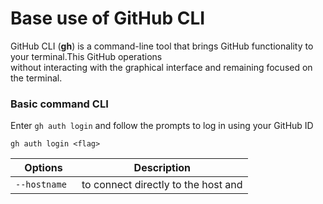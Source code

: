<h1> Base use of GitHub CLI </h1>

GitHub CLI (**gh**) is a command-line tool that brings GitHub functionality to your terminal.This GitHub operations <br> without interacting with the graphical interface and remaining focused on the terminal.

<h3> Basic command CLI</h3>

Enter <code>gh auth login</code> and follow the prompts to log in using your GitHub ID

```
gh auth login <flag>
```




  Options  |  Description
 ---| ---
  ```--hostname ```  | to connect directly to the host and 